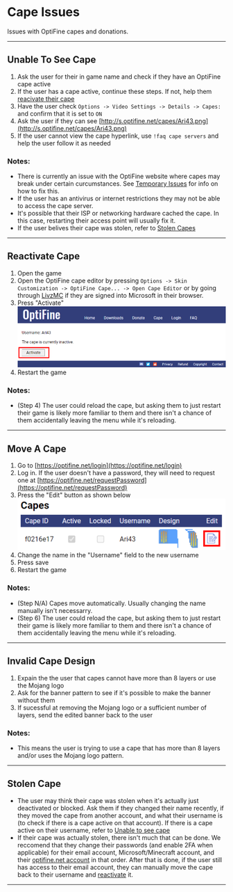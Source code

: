 # Cape Issues
Issues with OptiFine capes and donations.

<hr>

## Unable To See Cape
1. Ask the user for their in game name and check if they have an OptiFine cape active 
2. If the user has a cape active, continue these steps. If not, help them [reacivate their cape](#Reactivate-Cape) 
3. Have the user check `Options -> Video Settings -> Details -> Capes:` and confirm that it is set to `ON` 
4. Ask the user if they can see [http://s.optifine.net/capes/Ari43.png](http://s.optifine.net/capes/Ari43.png)
5. If the user cannot view the cape hyperlink, use `!faq cape servers` and help the user follow it as needed 

### Notes: 
- There is currently an issue with the OptiFine website where capes may break under certain curcumstances. See [Temporary Issues](./Temporary.md#Broken-Cape) for info on how to fix this. 
- If the user has an antivirus or internet restrictions they may not be able to access the cape server. 
- It's possible that their ISP or networking hardware cached the cape. In this case, restarting their access point will usually fix it. 
- If the user belives their cape was stolen, refer to [Stolen Capes](#Stolen-Cape)

<hr>

## Reactivate Cape
1. Open the game
2. Open the OptiFine cape editor by pressing `Options -> Skin Customization -> OptiFine Cape... -> Open Cape Editor` or by going through [LivzMC](https://livzmc.net/microsoft/changeCape) if they are signed into Microsoft in their browser. 
3. Press "Activate" <br> ![Image of the "Activate" Button](./images/ReactivateCape.png) 
4. Restart the game

### Notes: 
- (Step 4) The user could reload the cape, but asking them to just restart their game is likely more familiar to them and there isn't a chance of them accidentally leaving the menu while it's reloading. 

<hr>

## Move A Cape
1. Go to [https://optifine.net/login](https://optifine.net/login)
2. Log in. If the user doesn't have a password, they will need to request one at [https://optifine.net/requestPassword](https://optifine.net/requestPassword) 
3. Press the "Edit" button as shown below <br> ![Image of the "Edit" button](./images/Cape_Edit_Button.png) 
4. Change the name in the "Username" field to the new username 
5. Press save 
6. Restart the game 

### Notes:
- (Step N/A) Capes move automatically. Usually changing the name manually isn't necessarry. 
- (Step 6) The user could reload the cape, but asking them to just restart their game is likely more familiar to them and there isn't a chance of them accidentally leaving the menu while it's reloading. 

<hr>

## Invalid Cape Design 
1. Expain the the user that capes cannot have more than 8 layers or use the Mojang logo 
2. Ask for the banner pattern to see if it's possible to make the banner without them 
3. If sucessful at removing the Mojang logo or a sufficient number of layers, send the edited banner back to the user 

### Notes: 
- This means the user is trying to use a cape that has more than 8 layers and/or uses the Mojang logo pattern.

<hr>

## Stolen Cape
- The user may think their cape was stolen when it's actually just deactivated or blocked. Ask them if they changed their name recently, if they moved the cape from another account, and what their username is (to check if there is a cape active on that account). If there is a cape active on their username, refer to [Unable to see cape](#Unable-To-See-Cape) 
- If their cape was actually stolen, there isn't much that can be done. We reccomend that they change their passwords (and enable 2FA when applicable) for their email account, Microsoft/Minecraft account, and their [optifine.net account](https://optifine.net/login) in that order. After that is done, if the user still has access to their email account, they can manually move the cape back to their username and [reactivate](#Reactivate-Cape) it. 

<hr>
